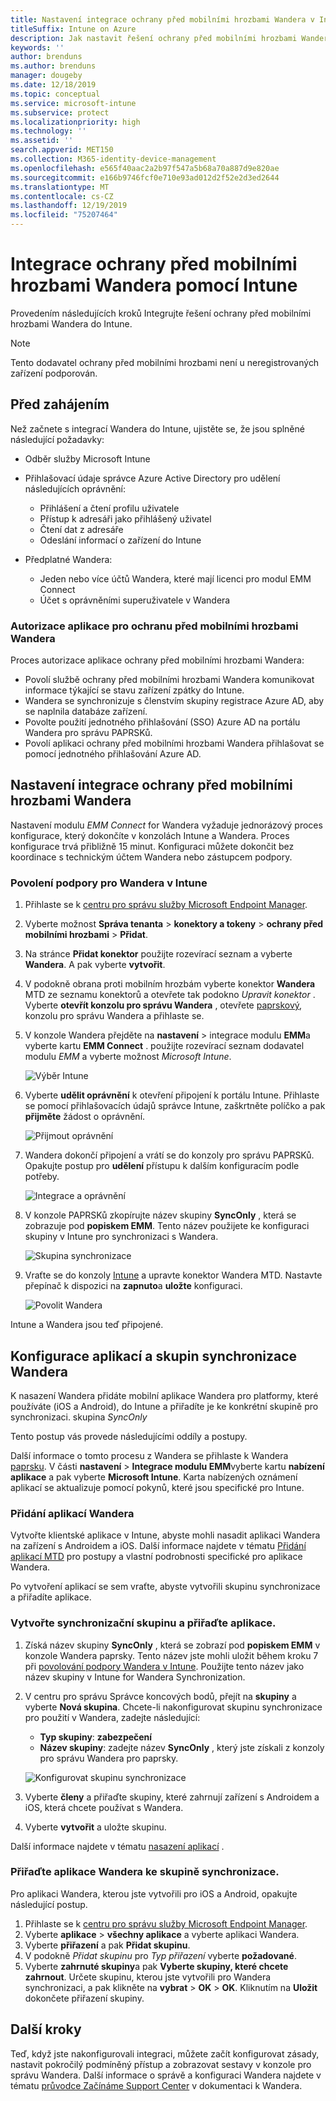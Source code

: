 ```yaml
---
title: Nastavení integrace ochrany před mobilními hrozbami Wandera v Intune
titleSuffix: Intune on Azure
description: Jak nastavit řešení ochrany před mobilními hrozbami Wandera pomocí Microsoft Intune pro řízení přístupu mobilních zařízení k firemním prostředkům.
keywords: ''
author: brenduns
ms.author: brenduns
manager: dougeby
ms.date: 12/18/2019
ms.topic: conceptual
ms.service: microsoft-intune
ms.subservice: protect
ms.localizationpriority: high
ms.technology: ''
ms.assetid: ''
search.appverid: MET150
ms.collection: M365-identity-device-management
ms.openlocfilehash: e565f40aac2a2b97f547a5b68a70a887d9e820ae
ms.sourcegitcommit: e166b9746fcf0e710e93ad012d2f52e2d3ed2644
ms.translationtype: MT
ms.contentlocale: cs-CZ
ms.lasthandoff: 12/19/2019
ms.locfileid: "75207464"
---
```

# <a name="integrate-wandera-mobile-threat-protection-with-intune"></a>Integrace ochrany před mobilními hrozbami Wandera pomocí Intune  

Provedením následujících kroků Integrujte řešení ochrany před mobilními hrozbami Wandera do Intune.  

> [!NOTE]
> Tento dodavatel ochrany před mobilními hrozbami není u neregistrovaných zařízení podporován.

## <a name="before-you-begin"></a>Před zahájením  

Než začnete s integrací Wandera do Intune, ujistěte se, že jsou splněné následující požadavky:
- Odběr služby Microsoft Intune  
- Přihlašovací údaje správce Azure Active Directory pro udělení následujících oprávnění:  
  - Přihlášení a čtení profilu uživatele  
  - Přístup k adresáři jako přihlášený uživatel  
  - Čtení dat z adresáře  
  - Odeslání informací o zařízení do Intune  

- Předplatné Wandera:
  - Jeden nebo více účtů Wandera, které mají licenci pro modul EMM Connect  
  - Účet s oprávněními superuživatele v Wandera  
 
### <a name="wandera-mobile-threat-defense-app-authorization"></a>Autorizace aplikace pro ochranu před mobilními hrozbami Wandera  

Proces autorizace aplikace ochrany před mobilními hrozbami Wandera:  
- Povolí službě ochrany před mobilními hrozbami Wandera komunikovat informace týkající se stavu zařízení zpátky do Intune.  
- Wandera se synchronizuje s členstvím skupiny registrace Azure AD, aby se naplnila databáze zařízení.  
- Povolte použití jednotného přihlašování (SSO) Azure AD na portálu Wandera pro správu PAPRSKů.  
- Povolí aplikaci ochrany před mobilními hrozbami Wandera přihlašovat se pomocí jednotného přihlašování Azure AD.  


## <a name="set-up-wandera-mobile-threat-defense-integration"></a>Nastavení integrace ochrany před mobilními hrozbami Wandera  
Nastavení modulu *EMM Connect* for Wandera vyžaduje jednorázový proces konfigurace, který dokončíte v konzolách Intune a Wandera. Proces konfigurace trvá přibližně 15 minut. Konfiguraci můžete dokončit bez koordinace s technickým účtem Wandera nebo zástupcem podpory.  

### <a name="enable-support-for-wandera-in-intune"></a>Povolení podpory pro Wandera v Intune

1. Přihlaste se k [centru pro správu služby Microsoft Endpoint Manager](https://go.microsoft.com/fwlink/?linkid=2109431).
2. Vyberte možnost **Správa tenanta** > **konektory a tokeny** > **ochrany před mobilními hrozbami** > **Přidat**.
3. Na stránce **Přidat konektor** použijte rozevírací seznam a vyberte **Wandera**. A pak vyberte **vytvořit**.  
4. V podokně obrana proti mobilním hrozbám vyberte konektor **Wandera** MTD ze seznamu konektorů a otevřete tak podokno *Upravit konektor* . Vyberte **otevřít konzolu pro správu Wandera** , otevřete [paprskový](https://radar.wandera.com/login), konzolu pro správu Wandera a přihlaste se. 
5. V konzole Wandera přejděte na **nastavení** > integrace modulu **EMM**a vyberte kartu **EMM Connect** . použijte rozevírací seznam dodavatel modulu *EMM* a vyberte možnost *Microsoft Intune*.

   ![Výběr Intune](./media/wandera-mtd-connector-integration/set-up-intune-in-radar.png)

6. Vyberte **udělit oprávnění** k otevření připojení k portálu Intune. Přihlaste se pomocí přihlašovacích údajů správce Intune, zaškrtněte políčko a pak **přijměte** žádost o oprávnění.  

   ![Přijmout oprávnění](./media/wandera-mtd-connector-integration/permissions.png) 

7. Wandera dokončí připojení a vrátí se do konzoly pro správu PAPRSKů. Opakujte postup pro **udělení** přístupu k dalším konfiguracím podle potřeby.  

   ![Integrace a oprávnění](./media/wandera-mtd-connector-integration/integrations-and-permissions.png) 

8. V konzole PAPRSKů zkopírujte název skupiny **SyncOnly** , která se zobrazuje pod **popiskem EMM**. Tento název použijete ke konfiguraci skupiny v Intune pro synchronizaci s Wandera.

   ![Skupina synchronizace](./media/wandera-mtd-connector-integration/sync-group-name.png) 

9. Vraťte se do konzoly [Intune](https://go.microsoft.com/fwlink/?linkid=2090973) a upravte konektor Wandera MTD. Nastavte přepínač k dispozici na **zapnuto**a **uložte** konfiguraci.  

   ![Povolit Wandera](./media/wandera-mtd-connector-integration/enable-wandera.png) 

Intune a Wandera jsou teď připojené.  

## <a name="configure-the-wandera-applications-and-synchronization-group"></a>Konfigurace aplikací a skupin synchronizace Wandera  
K nasazení Wandera přidáte mobilní aplikace Wandera pro platformy, které používáte (iOS a Android), do Intune a přiřadíte je ke konkrétní skupině pro synchronizaci. skupina *SyncOnly* 

Tento postup vás provede následujícími oddíly a postupy.

Další informace o tomto procesu z Wandera se přihlaste k Wandera [paprsku](https://radar.wandera.com/login). V části **nastavení** > **Integrace modulu EMM**vyberte kartu **nabízení aplikace** a pak vyberte **Microsoft Intune**. Karta nabízených oznámení aplikací se aktualizuje pomocí pokynů, které jsou specifické pro Intune.  

### <a name="add-the-wandera-apps"></a>Přidání aplikací Wandera  
Vytvořte klientské aplikace v Intune, abyste mohli nasadit aplikaci Wandera na zařízení s Androidem a iOS. Další informace najdete v tématu [Přidání aplikací MTD](mtd-apps-ios-app-configuration-policy-add-assign.md) pro postupy a vlastní podrobnosti specifické pro aplikace Wandera.  

Po vytvoření aplikací se sem vraťte, abyste vytvořili skupinu synchronizace a přiřadíte aplikace.

### <a name="create-the-synchronization-group-and-assign-the-apps"></a>Vytvořte synchronizační skupinu a přiřaďte aplikace.

1. Získá název skupiny **SyncOnly** , která se zobrazí pod **popiskem EMM** v konzole Wandera paprsky. Tento název jste mohli uložit během kroku 7 při [povolování podpory Wandera v Intune](#enable-support-for-wandera-in-intune). Použijte tento název jako název skupiny v Intune for Wandera Synchronization.  

2. V centru pro správu Správce koncových bodů, přejít na **skupiny** a vyberte **Nová skupina**. Chcete-li nakonfigurovat skupinu synchronizace pro použití v Wandera, zadejte následující:
   - **Typ skupiny**: **zabezpečení**
   - **Název skupiny**: zadejte název **SyncOnly** , který jste získali z konzoly pro správu Wandera pro paprsky.

   ![Konfigurovat skupinu synchronizace](./media/wandera-mtd-connector-integration/configure-sync-group.png)

3. Vyberte **členy** a přiřaďte skupiny, které zahrnují zařízení s Androidem a iOS, která chcete používat s Wandera.

4. Vyberte **vytvořit** a uložte skupinu.

Další informace najdete v tématu [nasazení aplikací](../apps/apps-deploy.md) .

### <a name="assign-the-wandera-apps-to-the-synchronization-group"></a>Přiřaďte aplikace Wandera ke skupině synchronizace.  
Pro aplikaci Wandera, kterou jste vytvořili pro iOS a Android, opakujte následující postup.

1. Přihlaste se k [centru pro správu služby Microsoft Endpoint Manager](https://go.microsoft.com/fwlink/?linkid=2109431).
2. Vyberte **aplikace** > **všechny aplikace** a vyberte aplikaci Wandera.
3. Vyberte **přiřazení** a pak **Přidat skupinu**.  
4. V podokně *Přidat skupinu* pro *Typ přiřazení* vyberte **požadované**.
5. Vyberte **zahrnuté skupiny**a pak **Vyberte skupiny, které chcete zahrnout**. Určete skupinu, kterou jste vytvořili pro Wandera synchronizaci, a pak klikněte na **vybrat** > **OK** > **OK**. Kliknutím na **Uložit** dokončete přiřazení skupiny. 

## <a name="next-steps"></a>Další kroky  
Teď, když jste nakonfigurovali integraci, můžete začít konfigurovat zásady, nastavit pokročilý podmíněný přístup a zobrazovat sestavy v konzole pro správu Wandera. Další informace o správě a konfiguraci Wandera najdete v tématu [průvodce Začínáme Support Center](https://radar.wandera.com/?return_to=https://wandera.force.com/Customer/s/getting-started) v dokumentaci k Wandera. 
